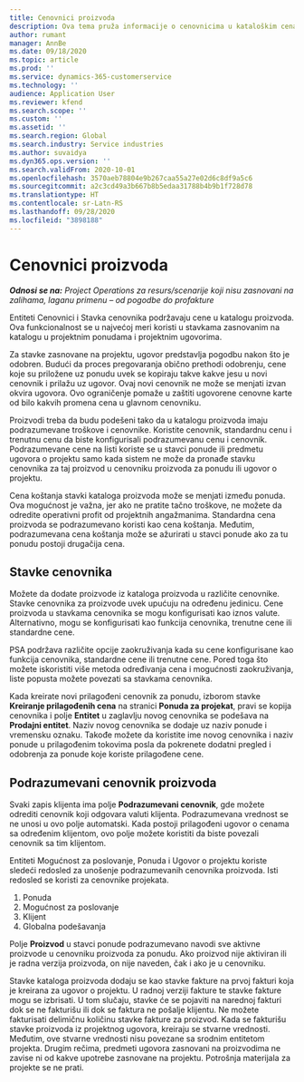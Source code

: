 ```yaml
---
title: Cenovnici proizvoda
description: Ova tema pruža informacije o cenovnicima u kataloškim cenama koji se koriste za ponude za projekat i ugovore.
author: rumant
manager: AnnBe
ms.date: 09/18/2020
ms.topic: article
ms.prod: ''
ms.service: dynamics-365-customerservice
ms.technology: ''
audience: Application User
ms.reviewer: kfend
ms.search.scope: ''
ms.custom: ''
ms.assetid: ''
ms.search.region: Global
ms.search.industry: Service industries
ms.author: suvaidya
ms.dyn365.ops.version: ''
ms.search.validFrom: 2020-10-01
ms.openlocfilehash: 3570aeb78804e9b267caa55a27e02d6c8df9a5c6
ms.sourcegitcommit: a2c3cd49a3b667b8b5edaa31788b4b9b1f728d78
ms.translationtype: HT
ms.contentlocale: sr-Latn-RS
ms.lasthandoff: 09/28/2020
ms.locfileid: "3898188"
---
```

# <a name="product-price-lists"></a>Cenovnici proizvoda

_**Odnosi se na:** Project Operations za resurs/scenarije koji nisu zasnovani na zalihama, laganu primenu – od pogodbe do profakture_

Entiteti Cenovnici i Stavka cenovnika podržavaju cene u katalogu proizvoda. Ova funkcionalnost se u najvećoj meri koristi u stavkama zasnovanim na katalogu u projektnim ponudama i projektnim ugovorima.

Za stavke zasnovane na projektu, ugovor predstavlja pogodbu nakon što je odobren. Budući da proces pregovaranja obično prethodi odobrenju, cene koje su priložene uz ponudu uvek se kopiraju takve kakve jesu u novi cenovnik i prilažu uz ugovor. Ovaj novi cenovnik ne može se menjati izvan okvira ugovora. Ovo ograničenje pomaže u zaštiti ugovorene cenovne karte od bilo kakvih promena cena u glavnom cenovniku.

Proizvodi treba da budu podešeni tako da u katalogu proizvoda imaju podrazumevane troškove i cenovnike. Koristite cenovnik, standardnu cenu i trenutnu cenu da biste konfigurisali podrazumevanu cenu i cenovnik. Podrazumevane cene na listi koriste se u stavci ponude ili predmetu ugovora o projektu samo kada sistem ne može da pronađe stavku cenovnika za taj proizvod u cenovniku proizvoda za ponudu ili ugovor o projektu.

Cena koštanja stavki kataloga proizvoda može se menjati između ponuda. Ova mogućnost je važna, jer ako ne pratite tačno troškove, ne možete da odredite operativni profit od projektnih angažmanima. Standardna cena proizvoda se podrazumevano koristi kao cena koštanja. Međutim, podrazumevana cena koštanja može se ažurirati u stavci ponude ako za tu ponudu postoji drugačija cena.

## <a name="price-list-items"></a>Stavke cenovnika

Možete da dodate proizvode iz kataloga proizvoda u različite cenovnike. Stavke cenovnika za proizvode uvek upućuju na određenu jedinicu. Cene proizvoda u stavkama cenovnika se mogu konfigurisati kao iznos valute. Alternativno, mogu se konfigurisati kao funkcija cenovnika, trenutne cene ili standardne cene.

PSA podržava različite opcije zaokruživanja kada su cene konfigurisane kao funkcija cenovnika, standardne cene ili trenutne cene. Pored toga što možete iskoristiti više metoda određivanja cena i mogućnosti zaokruživanja, liste popusta možete povezati sa stavkama cenovnika. 

Kada kreirate novi prilagođeni cenovnik za ponudu, izborom stavke **Kreiranje prilagođenih cena** na stranici **Ponuda za projekat**, pravi se kopija cenovnika i polje **Entitet** u zaglavlju novog cenovnika se podešava na **Prodajni entitet**. Naziv novog cenovnika se dodaje uz naziv ponude i vremensku oznaku. Takođe možete da koristite ime novog cenovnika i naziv ponude u prilagođenim tokovima posla da pokrenete dodatni pregled i odobrenja za ponude koje koriste prilagođene cene.

 
## <a name="default-product-price-list"></a>Podrazumevani cenovnik proizvoda
Svaki zapis klijenta ima polje **Podrazumevani cenovnik**, gde možete odrediti cenovnik koji odgovara valuti klijenta. Podrazumevana vrednost se ne unosi u ovo polje automatski. Kada postoji prilagođeni ugovor o cenama sa određenim klijentom, ovo polje možete koristiti da biste povezali cenovnik sa tim klijentom.

Entiteti Mogućnost za poslovanje, Ponuda i Ugovor o projektu koriste sledeći redosled za unošenje podrazumevanih cenovnika proizvoda. Isti redosled se koristi za cenovnike projekata.

1.  Ponuda
2.  Mogućnost za poslovanje
3.  Klijent
4.  Globalna podešavanja 

Polje **Proizvod** u stavci ponude podrazumevano navodi sve aktivne proizvode u cenovniku proizvoda za ponudu. Ako proizvod nije aktiviran ili je radna verzija proizvoda, on nije naveden, čak i ako je u cenovniku. 

Stavke kataloga proizvoda dodaju se kao stavke fakture na prvoj fakturi koja je kreirana za ugovor o projektu. U radnoj verziji fakture te stavke fakture mogu se izbrisati. U tom slučaju, stavke će se pojaviti na narednoj fakturi dok se ne fakturišu ili dok se faktura ne pošalje klijentu. Ne možete fakturisati delimičnu količinu stavke fakture za proizvod. Kada se fakturišu stavke proizvoda iz projektnog ugovora, kreiraju se stvarne vrednosti. Međutim, ove stvarne vrednosti nisu povezane sa srodnim entitetom projekta. Drugim rečima, predmeti ugovora zasnovani na proizvodima ne zavise ni od kakve upotrebe zasnovane na projektu. Potrošnja materijala za projekte se ne prati.
